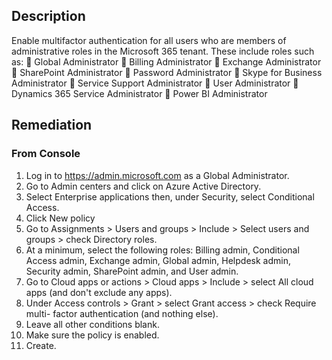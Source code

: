 ## Description

Enable multifactor authentication for all users who are members of administrative roles in the Microsoft 365 tenant. These include roles such as:
 Global Administrator
 Billing Administrator
 Exchange Administrator
 SharePoint Administrator
 Password Administrator
 Skype for Business Administrator
 Service Support Administrator
 User Administrator
 Dynamics 365 Service Administrator
 Power BI Administrator

## Remediation

### From Console

1. Log in to https://admin.microsoft.com as a Global Administrator.
2. Go to Admin centers and click on Azure Active Directory.
3. Select Enterprise applications then, under Security, select Conditional Access.
4. Click New policy
5. Go to Assignments > Users and groups > Include > Select users and groups >
   check Directory roles.
6. At a minimum, select the following roles: Billing admin, Conditional Access
   admin, Exchange admin, Global admin, Helpdesk admin, Security admin,
   SharePoint admin, and User admin.
7. Go to Cloud apps or actions > Cloud apps > Include > select All cloud apps
   (and don't exclude any apps).
8. Under Access controls > Grant > select Grant access > check Require multi-
   factor authentication (and nothing else).
9. Leave all other conditions blank.
10. Make sure the policy is enabled.
11. Create.
